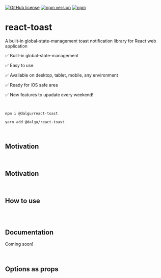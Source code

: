 [![GitHub license](https://img.shields.io/badge/license-MIT-blue.svg)](https://github.com/facebook/react/blob/main/LICENSE)
[![npm version](https://img.shields.io/npm/v/@dalgu/react-toast.svg)](https://www.npmjs.com/package/@dalgu/react-toast)
[![npm](https://img.shields.io/npm/dm/@dalgu/react-toast.svg)](https://www.npmjs.com/package/@dalgu/react-toast)

# react-toast

A built-in global-state-management toast notification library for React web application

✅ Built-in global-state-management

✅ Easy to use

✅ Available on desktop, tablet, mobile, any environment

✅ Ready for iOS safe area

✅ New features to upadate every weekend!

<br/>

```
npm i @dalgu/react-toast
```

```
yarn add @dalgu/react-toast
```

<br/>

## Motivation

<br/>

## Motivation

<br/>

## How to use

```jsx

```

<br/>

## Documentation

Coming soon!

<br/>

## Options as props
